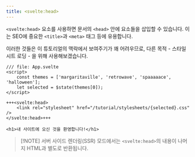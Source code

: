```yaml
---
title: <svelte:head>
---
```


`<svelte:head>` 요소를 사용하면 문서의 `<head>` 안에 요소들을 삽입할 수 있습니다. 이는 SEO에 중요한 `<title>`과 `<meta>` 태그 등에 유용합니다.

이러한 것들은 이 튜토리얼의 맥락에서 보여주기가 꽤 어려우므로, 다른 목적 - 스타일시트 로딩 - 을 위해 사용해보겠습니다.

```svelte
/// file: App.svelte
<script>
	const themes = ['margaritaville', 'retrowave', 'spaaaaace', 'halloween'];
	let selected = $state(themes[0]);
</script>

+++<svelte:head>
	<link rel="stylesheet" href="/tutorial/stylesheets/{selected}.css" />
</svelte:head>+++

<h1>내 사이트에 오신 것을 환영합니다!</h1>
```

> [!NOTE] 서버 사이드 렌더링(SSR) 모드에서는 `<svelte:head>`의 내용이 나머지 HTML과 별도로 반환됩니다.
